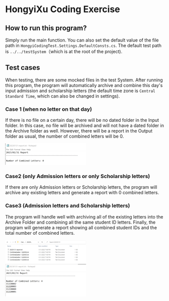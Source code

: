 # HongyiXu Coding Exercise

## How to run this program?

Simply run the main function. You can also set the default value of the file path in `HongyiCodingTest.Settings.DefaultConsts.cs`. The default test path is `../../testSystem`（which is at the root of the project).

## Test cases

When testing, there are some mocked files in the test System. After running this program, the program will automatically archive and combine this day's input admission and scholarship letters (the default time zone is `Central Standard Time`, which can also be changed in settings).

### Case 1 (when no letter on that day)

If there is no file on a certain day, there will be no dated folder in the Input folder. In this case, no file will be archived and will not have a dated folder in the Archive folder as well. However, there will be a report in the Output folder as usual, the number of combined letters will be 0.

<img src="HongyiCodingTest\ScreenShots\NoletterReport.png" style="zoom: 25%;" />

### Case2 (only Admission letters or only Scholarship letters)

If there are only Admission letters or Scholarship letters, the program will archive any existing letters and generate a report with 0 combined letters.

### Case3 (Admission letters and Scholarship letters)

The program will handle well with archiving all of the existing letters into the Archive Folder and combining all the same student ID letters. Finally, the program will generate a report showing all combined student IDs and the total number of combined letters.

<img src="HongyiCodingTest\ScreenShots\CombineResult.png" style="zoom: 25%;" />

<img src="HongyiCodingTest\ScreenShots\CombineReport.png" style="zoom: 25%;" />